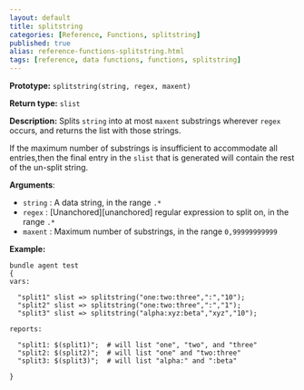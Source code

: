 ```yaml
---
layout: default
title: splitstring
categories: [Reference, Functions, splitstring]
published: true
alias: reference-functions-splitstring.html
tags: [reference, data functions, functions, splitstring]
---
```


**Prototype:** `splitstring(string, regex, maxent)`

**Return type:** `slist`

**Description:** Splits `string` into at most `maxent` substrings wherever 
`regex` occurs, and  returns the list with those strings.

If the maximum number of substrings is insufficient to accommodate all 
entries,then the final entry in the `slist` that is generated will contain the 
rest of the un-split string.

**Arguments**:

* `string` : A data string, in the range `.*`
* `regex` : [Unanchored][unanchored] regular expression to split on, in the range `.*`
* `maxent` : Maximum number of substrings, in the range `0,99999999999`   

**Example:**

```cf3
bundle agent test
{
vars:

  "split1" slist => splitstring("one:two:three",":","10");
  "split2" slist => splitstring("one:two:three",":","1");
  "split3" slist => splitstring("alpha:xyz:beta","xyz","10");

reports:

  "split1: $(split1)";  # will list "one", "two", and "three"
  "split2: $(split2)";  # will list "one" and "two:three"
  "split3: $(split3)";  # will list "alpha:" and ":beta"

}
```
